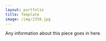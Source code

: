 ```yaml
---
layout: portfolio
title: Template
image: /img/2358.jpg
---
```

Any information about this piece goes in here.